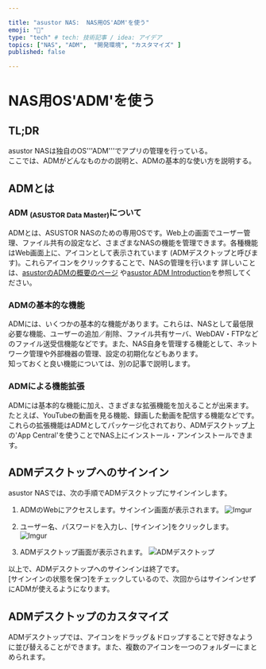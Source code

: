 ```yaml
---

title: "asustor NAS:  NAS用OS'ADM'を使う"
emoji: "🍆"
type: "tech" # tech: 技術記事 / idea: アイデア
topics: ["NAS", "ADM",  "開発環境", "カスタマイズ" ]
published: false

---
```


# NAS用OS'ADM'を使う



## TL;DR

asustor NASは独自のOS'''ADM'''でアプリの管理を行っている。  
ここでは、ADMがどんなものかの説明と、ADMの基本的な使い方を説明する。

## ADMとは

### ADM <sub>(ASUSTOR Data Master)</sub>について

  ADMとは、ASUSTOR NASのための専用OSです。Web上の画面でユーザー管理、ファイル共有の設定など、さまざまなNASの機能を管理できます。各種機能はWeb画面上に、アイコンとして表示されています (ADMデスクトップと呼びます)。これらアイコンをクリックすることで、NASの管理を行います
  詳しいことは、[asustorのADMの概要のページ](https://www.asustor.com/admv2?type=1&subject=1&sub=101&lan=jpn) や[asustor ADM Introduction](https://www.asustor.com/materials/datasheet/ADM_introduction_JPN_20180824-edm.pdf)を参照してください。



### ADMの基本的な機能

  ADMには、いくつかの基本的な機能があります。これらは、NASとして最低限必要な機能、ユーザーの追加／削除、ファイル共有サーバ、WebDAV・FTPなどのファイル送受信機能などです。また、NAS自身を管理する機能として、ネットワーク管理や外部機器の管理、設定の初期化などもあります。  
知っておくと良い機能については、別の記事で説明します。



### ADMによる機能拡張

  ADMには基本的な機能に加え、さまざまな拡張機能を加えることが出来ます。たとえば、YouTubeの動画を見る機能、録画した動画を配信する機能などです。  
これらの拡張機能はADMとしてパッケージ化されており、ADMデスクトップ上の'App Central'を使うことでNAS上にインストール・アンインストールできます。





## ADMデスクトップへのサインイン

  asustor NASでは、次の手順でADMデスクトップにサインインします。

1. ADMのWebにアクセスします。サインイン画面が表示されます。
   ![Imgur](https://i.imgur.com/u0gujYQ.jpg)


2. ユーザー名、パスワードを入力し、[サインイン]をクリックします。
   ![Imgur](https://i.imgur.com/dRw4lKM.jpg)


3.  ADMデスクトップ画面が表示されます。
   ![ADMデスクトップ](https://i.imgur.com/8rQ2dV6.jpg)

以上で、ADMデスクトップへのサインインは終了です。  
[サインインの状態を保つ]をチェックしているので、次回からはサインインせずにADMが使えるようになります。



## ADMデスクトップのカスタマイズ

  ADMデスクトップでは、アイコンをドラッグ＆ドロップすることで好きなように並び替えることができます。また、複数のアイコンを一つのフォルダーにまとめられます。